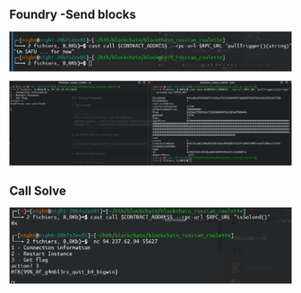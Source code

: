 ## Foundry -Send blocks

![call](./call.png)

![block](./block.png)

## Call Solve

![flag](./flag.png)
